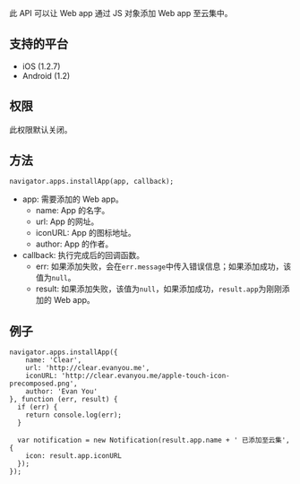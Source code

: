 此 API 可以让 Web app 通过 JS 对象添加 Web app 至云集中。

## 支持的平台
* iOS (1.2.7)
* Android (1.2)

## 权限
此权限默认关闭。

## 方法

```
navigator.apps.installApp(app, callback);
```

* app: 需要添加的 Web app。
	* name: App 的名字。
	* url: App 的网址。
	* iconURL: App 的图标地址。
	* author:  App 的作者。
* callback: 执行完成后的回调函数。
  * err: 如果添加失败，会在`err.message`中传入错误信息；如果添加成功，该值为`null`。
  * result: 如果添加失败，该值为`null`，如果添加成功，`result.app`为刚刚添加的 Web app。

## 例子

```
navigator.apps.installApp({
	name: 'Clear',
	url: 'http://clear.evanyou.me',
	iconURL: 'http://clear.evanyou.me/apple-touch-icon-precomposed.png',
	author: 'Evan You'
}, function (err, result) {
  if (err) {
    return console.log(err);
  }

  var notification = new Notification(result.app.name + ' 已添加至云集', {
  	icon: result.app.iconURL
  });
});
```

